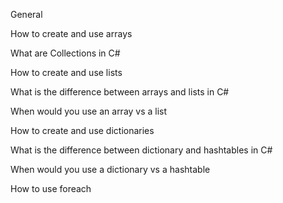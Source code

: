 General

How to create and use arrays

What are Collections in C#

How to create and use lists

What is the difference between arrays and lists in C#

When would you use an array vs a list

How to create and use dictionaries

What is the difference between dictionary and hashtables in C#

When would you use a dictionary vs a hashtable

How to use foreach